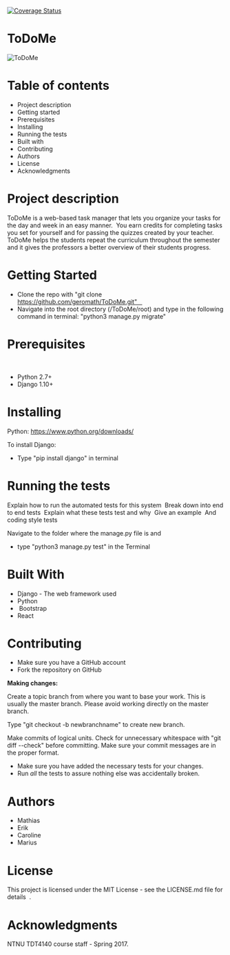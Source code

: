 [![Coverage Status](https://coveralls.io/repos/github/geromath/ToDoMe/badge.svg?branch=master)](https://coveralls.io/github/geromath/ToDoMe?branch=master)
# ToDoMe 

![ToDoMe](https://raw.github.com/geromath/ToDoMe/dev/images/todome_logo.png)


# Table of contents 
- Project description 
- Getting started 
- Prerequisites 
- Installing 
- Running the tests 
- Built with 
- Contributing 
- Authors 
- License 
- Acknowledgments  

# Project description 
ToDoMe is a web-based task manager that lets you organize your tasks for the day and week in an easy manner. 
You earn credits for completing tasks you set for yourself and for passing the quizzes created by your teacher. 
ToDoMe helps the students repeat the curriculum throughout the semester and it gives the professors a better overview of their students progress.

# Getting Started

- Clone the repo with "git clone https://github.com/geromath/ToDoMe.git"   
- Navigate into the root directory (/ToDoMe/root) and type in the following command in terminal:
"python3 manage.py migrate"


# Prerequisites

<What things you need to install the software and how to install them> 
<Give examples>  

- Python 2.7+ 
- Django 1.10+ 


# Installing  
Python: https://www.python.org/downloads/

To install Django:

- Type "pip install django" in terminal


# Running the tests  

Explain how to run the automated tests for this system 
Break down into end to end tests
 Explain what these tests test and why
 Give an example
 And coding style tests

Navigate to the folder where the manage.py file is and
- type "python3 manage.py test" in the Terminal



# Built With  

- Django - The web framework used 
- Python
-  Bootstrap 
- React

# Contributing
- Make sure you have a GitHub account
- Fork the repository on GitHub

__Making changes:__

Create a topic branch from where you want to base your work.
This is usually the master branch.
Please avoid working directly on the master branch.

Type "git checkout -b newbranchname" to create new branch.

Make commits of logical units.
Check for unnecessary whitespace with "git diff --check" before committing.
Make sure your commit messages are in the proper format.
- Make sure you have added the necessary tests for your changes.
- Run _all_ the tests to assure nothing else was accidentally broken.

# Authors  
- Mathias
- Erik
- Caroline
- Marius

# License
This project is licensed under the MIT License - see the LICENSE.md file for details  .

# Acknowledgments  
NTNU TDT4140 course staff - Spring 2017.

